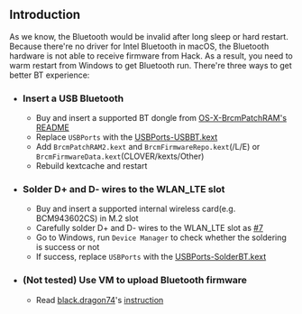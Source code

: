 ## Introduction
As we know, the Bluetooth would be invalid after long sleep or hard restart. Because there're no driver for Intel Bluetooth in macOS, the Bluetooth hardware is not able to receive firmware from Hack. As a result, you need to warm restart from Windows to get Bluetooth run. There're three ways to get better BT experience:

- ### Insert a USB Bluetooth
  - Buy and insert a supported BT dongle from [OS-X-BrcmPatchRAM's README](https://github.com/RehabMan/OS-X-BrcmPatchRAM/master/README.md)
  - Replace `USBPorts` with the [USBPorts-USBBT.kext](https://github.com/daliansky/XiaoMi-Pro/tree/master/wiki/USBPorts-USBBT.kext)
  - Add `BrcmPatchRAM2.kext` and `BrcmFirmwareRepo.kext`(/L/E) or `BrcmFirmwareData.kext`(CLOVER/kexts/Other)
  - Rebuild kextcache and restart 

- ### Solder D+ and D- wires to the WLAN_LTE slot
  - Buy and insert a supported internal wireless card(e.g. BCM943602CS) in M.2 slot
  - Carefully solder D+ and D- wires to the WLAN_LTE slot as [#7](https://github.com/stevezhengshiqi/XiaoMi-Pro/issues/7)
  - Go to Windows, run `Device Manager` to check whether the soldering is success or not
  - If success, replace `USBPorts` with the [USBPorts-SolderBT.kext](https://github.com/daliansky/XiaoMi-Pro/tree/master/wiki/USBPorts-SolderBT.kext)

- ### (Not tested) Use VM to upload Bluetooth firmware
  - Read [black.dragon74](https://osxlatitude.com/profile/86692-blackdragon74)'s [instruction](https://osxlatitude.com/forums/topic/10127-updated-nov-2017-fix-btfirmwareuploader-in-macos-high-sierra)